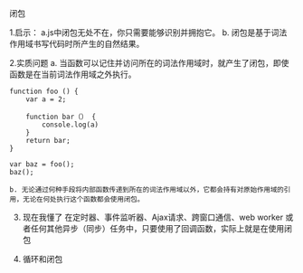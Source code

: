 闭包

1.启示：
    a.js中闭包无处不在，你只需要能够识别并拥抱它。
    b. 闭包是基于词法作用域书写代码时所产生的自然结果。

2.实质问题
    a. 当函数可以记住并访问所在的词法作用域时，就产生了闭包，即使函数是在当前词法作用域之外执行。

    function foo () {
        var a = 2;

        function bar（） {
            console.log(a)
        }
        return bar;
    }

    var baz = foo();
    baz();

    b. 无论通过何种手段将内部函数传递到所在的词法作用域以外，它都会持有对原始作用域的引用，无论在何处执行这个函数都会使用闭包。

3. 现在我懂了
    在定时器、事件监听器、Ajax请求、跨窗口通信、web worker 或者任何其他异步（同步）任务中，只要使用了回调函数，实际上就是在使用闭包

4. 循环和闭包